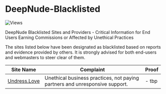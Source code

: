 # DeepNude-Blacklisted

![Views](https://hits.dwyl.com/gsw85/DeepNude-Blacklisted.svg?label=views)

DeepNude Blacklisted Sites and Providers - Critical Information for End Users Earning Commissions or Affected by Unethical Practices

The sites listed below have been designated as blacklisted based on reports and evidence provided by others. It is strongly advised for both end-users and webmasters to steer clear of them.

| **Site Name**                                        | **Complaint**                                                              | **Proof**    |
|------------------------------------------------------|----------------------------------------------------------------------------|--------------|
| [Undress.Love](https://www.undress.love/)            | Unethical business practices, not paying partners and unresponsive support.| - tbp        |
